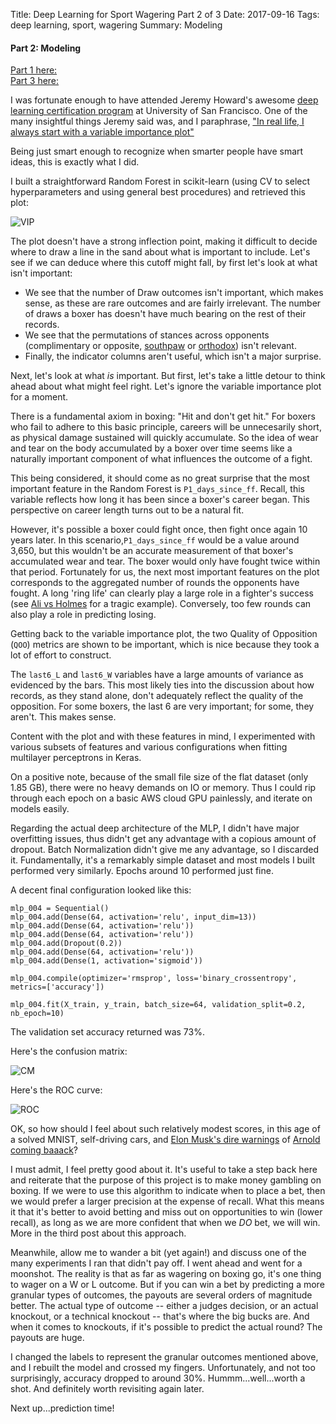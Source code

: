 Title:  Deep Learning for Sport Wagering Part 2 of 3
Date: 2017-09-16
Tags: deep learning, sport, wagering
Summary: Modeling

#### Part 2: Modeling
[Part 1 here:](http://www.mattobrien.me/deep-learning-for-sport-wagering-part-1-of-3.html)  
[Part 3 here:](http://www.mattobrien.me/deep-learning-for-sport-wagering-part-3-of-3.html)


I was fortunate enough to have attended Jeremy Howard's awesome [deep learning certification program](https://www.usfca.edu/data-institute/certificates/deep-learning-part-one) at University of San Francisco. One of the many insightful things Jeremy said was, and I paraphrase, ["In real life, I always start with a variable importance plot"](https://youtu.be/1-NYPQw5THU?t=1h19m11s)

Being just smart enough to recognize when smarter people have smart ideas, this is exactly what I did.

I built a straightforward Random Forest in scikit-learn (using CV to select hyperparameters and using general best procedures) and retrieved this plot:

![VIP](https://github.com/mobbSF/blog/blob/master/images/VIP.png?raw=true)

The plot doesn't have a strong inflection point, making it difficult to decide where to draw a line in the sand about what is important to include. Let's see if we can deduce where this cutoff might fall, by first let's look at what isn't important:  

- We see that the number of Draw outcomes isn't important, which makes sense, as these are rare outcomes and are fairly irrelevant. The number of draws a boxer has doesn't have much bearing on the rest of their records.  
- We see that the permutations of stances across opponents (complimentary or opposite, [southpaw](https://en.wikipedia.org/wiki/Southpaw_stance) or [orthodox](https://en.wikipedia.org/wiki/Orthodox_stance)) isn't relevant.  
- Finally, the indicator columns aren't useful, which isn't a major surprise. 

Next, let's look at what *is* important. But first, let's take a little detour to think ahead about what might feel right. Let's ignore the variable importance plot for a moment.

There is a fundamental axiom in boxing: "Hit and don't get hit." For boxers who fail to adhere to this basic principle, careers will be unnecesarily short, as physical damage sustained will quickly accumulate. So the idea of wear and tear on the body accumulated by a boxer over time seems like a naturally important component of what influences the outcome of a fight. 

This being considered, it should come as no great surprise that the most important feature in the Random Forest is `P1_days_since_ff`. Recall, this variable reflects how long it has been since a boxer's career began. This perspective on career length turns out to be a natural fit.

However, it's possible a boxer could fight once, then fight once again 10 years later. In this scenario,`P1_days_since_ff` would be a value around 3,650, but this wouldn't be an accurate measurement of that boxer's accumulated wear and tear. The boxer would only have fought twice within that period. Fortunately for us, the next most important features on the plot corresponds to the aggregated number of rounds the opponents have fought. A long 'ring life' can clearly play a large role in a fighter's success (see [Ali vs Holmes](https://www.youtube.com/watch?v=Ja9iovR9B3E) for a tragic example). Conversely, too few rounds can also play a role in predicting losing.

Getting back to the variable importance plot, the two Quality of Opposition (`QOO`) metrics are shown to be important, which is nice because they took a lot of effort to construct.

The `last6_L` and `last6_W` variables have a large amounts of variance as evidenced by the bars. This most likely ties into the discussion about how records, as they stand alone, don't adequately reflect the quality of the opposition. For some boxers, the last 6 are very important; for some, they aren't. This makes sense.

Content with the plot and with these features in mind, I experimented with various subsets of features and various configurations when fitting multilayer perceptrons in Keras.

On a positive note, because of the small file size of the flat dataset (only 1.85 GB), there were no heavy demands on IO or memory. Thus I could rip through each epoch on a basic AWS cloud GPU painlessly, and iterate on models easily. 

Regarding the actual deep architecture of the MLP, I didn't have major overfitting issues, thus didn't get any advantage with a copious amount of dropout. Batch Normalization didn't give me any advantage, so I discarded it. Fundamentally, it's a remarkably simple dataset and most models I built performed very similarly. Epochs around 10 performed just fine.

A decent final configuration looked like this: 

	mlp_004 = Sequential()
	mlp_004.add(Dense(64, activation='relu', input_dim=13))
	mlp_004.add(Dense(64, activation='relu'))
	mlp_004.add(Dense(64, activation='relu'))
	mlp_004.add(Dropout(0.2))
	mlp_004.add(Dense(64, activation='relu'))
	mlp_004.add(Dense(1, activation='sigmoid'))  

	mlp_004.compile(optimizer='rmsprop', loss='binary_crossentropy', metrics=['accuracy'])  

	mlp_004.fit(X_train, y_train, batch_size=64, validation_split=0.2, nb_epoch=10)

The validation set accuracy returned was 73%. 

Here's the confusion matrix:

![CM](https://github.com/mobbSF/blog/blob/master/images/CM.png?raw=true)

Here's the ROC curve:  

![ROC](https://github.com/mobbSF/blog/blob/master/images/ROC.png?raw=true)

OK, so how should I feel about such relatively modest scores, in this age of a solved MNIST, self-driving cars, and [Elon Musk's dire warnings](https://www.cnbc.com/2017/08/11/elon-musk-issues-a-stark-warning-about-a-i-calls-it-a-bigger-threat-than-north-korea.html) of [Arnold coming baaack](https://www.youtube.com/watch?v=-WIwQlMesr0)?

I must admit, I feel pretty good about it. It's useful to take a step back here and reiterate that the purpose of this project is to make money gambling on boxing. If we were to use this algorithm to indicate when to place a bet, then we would prefer a larger precision at the expense of recall. What this means it that it's better to avoid betting and miss out on opportunities to win (lower recall), as long as we are more confident that when we *DO* bet, we will win. More in the third post about this approach.

Meanwhile, allow me to wander a bit (yet again!) and discuss one of the many experiments I ran that didn't pay off. I went ahead and went for a moonshot. The reality is that as far as wagering on boxing go, it's one thing to wager on a W or L outcome. But if you can win a bet by predicting a more granular types of outcomes, the payouts are several orders of magnitude better. The actual type of outcome -- either a judges decision, or an actual knockout, or a technical knockout -- that's where the big bucks are. And when it comes to knockouts, if it's possible to predict the actual round? The payouts are huge. 

I changed the labels to represent the granular outcomes mentioned above, and I rebuilt the model and crossed my fingers. Unfortunately, and not too surprisingly, accuracy dropped to around 30%. Hummm...well...worth a shot. And definitely worth revisiting again later.

Next up...prediction time!
